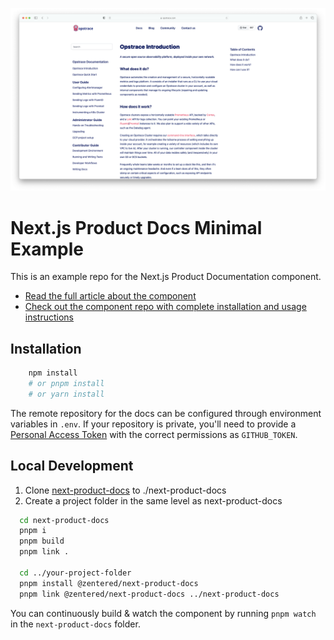 <p align="center">
  <img src=".github/assets/opstrace-docs.png">
</p>

# Next.js Product Docs Minimal Example

This is an example repo for the Next.js Product Documentation component.

- [Read the full article about the component](https://zentered.co/articles/product-documentation-with-nextjs)
- [Check out the component repo with complete installation and usage instructions](https://github.com/zentered/next-product-docs)

## Installation

```bash
    npm install
    # or pnpm install
    # or yarn install
```

The remote repository for the docs can be configured through environment
variables in `.env`. If your repository is private, you'll need to provide a
[Personal Access Token](https://github.com/settings/tokens) with the correct
permissions as `GITHUB_TOKEN`.

## Local Development

1. Clone [next-product-docs](https://github.com/zentered/next-product-docs) to
   ./next-product-docs
2. Create a project folder in the same level as next-product-docs

```bash
  cd next-product-docs
  pnpm i
  pnpm build
  pnpm link .

  cd ../your-project-folder
  pnpm install @zentered/next-product-docs
  pnpm link @zentered/next-product-docs ../next-product-docs
```

You can continuously build & watch the component by running `pnpm watch` in the
`next-product-docs` folder.
